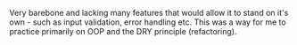 Very barebone and lacking many features that would allow it to stand on it's own - such as input validation, error handling etc.
This was a way for me to practice primarily on OOP and the DRY principle (refactoring).
